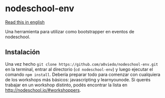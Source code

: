 # nodeschool-env
[Read this in english](README-en.md)

Una herramienta para utilizar como bootstrapper en eventos de nodeschool.


## Instalación

Una vez hecho `git clone https://github.com/a0viedo/nodeschool-env.git` en la terminal, entrar al directorio (`cd nodeschool-env`) y luego ejecutar el comando `npm install`. Debería preparar todo para comenzar con cualquiera de los workshops más básicos: javascripting y learnyounode. Si querés trabajar en un workshop distinto, podés encontrar la lista en http://nodeschool.io/#workshoppers.
